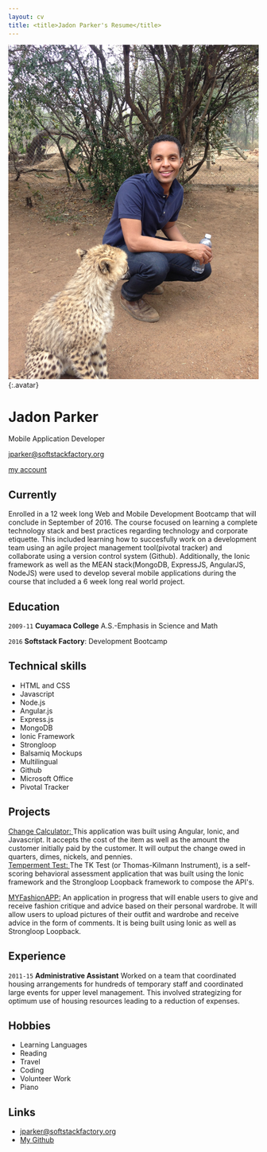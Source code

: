 ```yaml
---
layout: cv
title: <title>Jadon Parker's Resume</title>
---
```


![Jadon](./media/22.png){:.avatar}

# Jadon Parker 
Mobile Application Developer

<div id="webaddress">
<a href="mailto:">jparker@softstackfactory.org</a>

<i class="fa fa-github"></i> <a href="https://github.com/jparkerssf">my account</a>


</div>


## Currently

Enrolled in a 12 week long Web and Mobile Development Bootcamp that will conclude in September of 2016.  The course focused on learning a complete technology stack and best practices regarding technology and corporate etiquette. This included learning how to succesfully work on a development team using an agile project management tool(pivotal tracker) and collaborate using a version control system (Github).
Additionally, the Ionic framework as well as the  MEAN stack(MongoDB, ExpressJS, AngularJS, NodeJS) were used to develop several mobile applications during the course that included a 6 week long real world project.


## Education

`2009-11`
__Cuyamaca College__ A.S.-Emphasis in Science and Math


`2016`
__Softstack Factory__: Development Bootcamp

## Technical skills

* HTML and CSS
* Javascript
* Node.js
* Angular.js
* Express.js
* MongoDB
* Ionic Framework
* Strongloop
* Balsamiq Mockups
* Multilingual
* Github
* Microsoft Office
* Pivotal Tracker


## Projects
<a href="http://codepen.io/jadtheparker/pen/wWWRBK">Change Calculator: </a> This application was built using Angular, Ionic, and Javascript. It accepts the cost of the item as well as the amount the customer initially paid by the customer. It will output the change owed in quarters, dimes, nickels, and pennies. <br>
<a href="https://github.com/jparkerssf/ionicapp2">Temperment Test: </a> The TK Test (or Thomas-Kilmann Instrument), is a self-scoring behavioral assessment application that was built using the Ionic framework and the Strongloop Loopback framework to compose the API's.



<a href="https://github.com/jparkerssf/fashionApp">MYFashionAPP:</a>  An application in progress that will enable users to give and  receive fashion critique and advice based on their personal wardrobe. It will allow users to upload pictures of their outfit and wardrobe and receive advice in the form of comments. It is being built using Ionic as well as Strongloop Loopback. 

## Experience

`2011-15`
__Administrative Assistant__ 
  Worked on a team that coordinated housing arrangements for hundreds of temporary staff and coordinated large events for upper level management. This involved strategizing for optimum use of housing resources leading to a reduction of expenses.




## Hobbies

* Learning Languages
* Reading
* Travel
* Coding
* Volunteer Work
* Piano

## Links

* <i class="fa fa-envelope"></i> <a href="mailto:">jparker@softstackfactory.org</a><br />
* <i class="fa fa-github"></i> <a href="https://github.com/jparkerssf">My Github</a><br />


